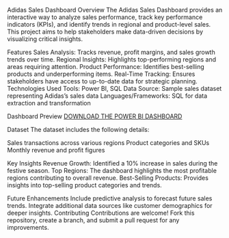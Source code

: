 Adidas Sales Dashboard
Overview
The Adidas Sales Dashboard provides an interactive way to analyze sales performance, track key performance indicators (KPIs), and identify trends in regional and product-level sales. This project aims to help stakeholders make data-driven decisions by visualizing critical insights.

Features
Sales Analysis: Tracks revenue, profit margins, and sales growth trends over time.
Regional Insights: Highlights top-performing regions and areas requiring attention.
Product Performance: Identifies best-selling products and underperforming items.
Real-Time Tracking: Ensures stakeholders have access to up-to-date data for strategic planning.
Technologies Used
Tools: Power BI, SQL
Data Source: Sample sales dataset representing Adidas’s sales data
Languages/Frameworks: SQL for data extraction and transformation

Dashboard Preview
[DOWNLOAD THE POWER BI DASHBOARD](salesdashboard.pbix)

Dataset
The dataset includes the following details:

Sales transactions across various regions
Product categories and SKUs
Monthly revenue and profit figures


Key Insights
Revenue Growth: Identified a 10% increase in sales during the festive season.
Top Regions: The dashboard highlights the most profitable regions contributing to overall revenue.
Best-Selling Products: Provides insights into top-selling product categories and trends.

Future Enhancements
Include predictive analysis to forecast future sales trends.
Integrate additional data sources like customer demographics for deeper insights.
Contributing
Contributions are welcome! Fork this repository, create a branch, and submit a pull request for any improvements.

